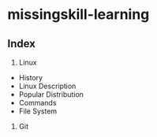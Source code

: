 # missingskill-learning

## Index

1. Linux
  * History
  * Linux Description
  * Popular Distribution
  * Commands
  * File System

1. Git
